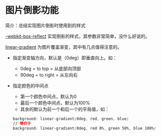 # 图片倒影功能

简介：总结实现图片倒影时使用到的样式

[-webkit-box-reflect](https://developer.mozilla.org/en-US/docs/Web/CSS/-webkit-box-reflect) 实现倒影的样式，其参数非常简单，没什么好说的。

[linear-gradient](https://developer.mozilla.org/en-US/docs/Web/CSS/linear-gradient) 为图片覆盖渐变，其中有几点值得注意的。
- <angle> 指定渐变轴方向，默认是（0deg）即垂直向上。如：  
    - 0deg = to top = 从底部向顶部  
    - 90deg = to right = 从左向右
    
- <color-stop> 指定颜色的中间点  
    - 第一个颜色中间点，默认为0  
    - 最后一个颜色中间点，默认为100%  
    - 其余的默认为前一个和后一个的平局值，如：  
    ```css
    background: linear-gradient(0deg, red, green, blue)
    // 等价于
    background: linear-gradient(0deg, red 0%, green 50%, blue 100%)
    ```